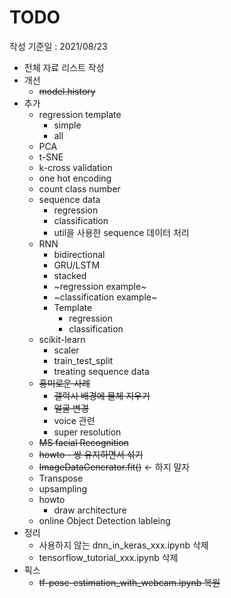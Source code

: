 # TODO

작성 기준일 : 2021/08/23

- 전체 자료 리스트 작성
- 개선
    - ~~model.history~~
- 추가
    - regression template
        - simple
        - all
    - PCA
    - t-SNE
    - k-cross validation
    - one hot encoding
    - count class number
    - sequence data
        - regression
        - classification
        - util을 사용한 sequence 데이터 처리
    - RNN
        - bidirectional
        - GRU/LSTM
        - stacked
        - ~regression example~
        - ~classification example~
        - Template
            - regression
            - classification
    - scikit-learn
        - scaler
        - train_test_split
        - treating sequence data
    - ~~흥미로운 사례~~ 
        - ~~갤럭시 배경에 물체 지우기~~
        - ~~얼굴 변경~~
        - voice 관련
        - super resolution
    - ~~MS facial Recognition~~
    - ~~howto - 쌍 유지하면서 섞기~~
    - ~~ImageDataGenerator.fit()~~ <- 하지 말자
    - Transpose
    - upsampling
    - howto
        - draw architecture
    - online Object Detection lableing
- 정리
    - 사용하지 않는 dnn_in_keras_xxx.ipynb 삭제
    - tensorflow_tutorial_xxx.ipynb 삭제
- 픽스
    - ~~tf-pose-estimation_with_webcam.ipynb 복원~~
